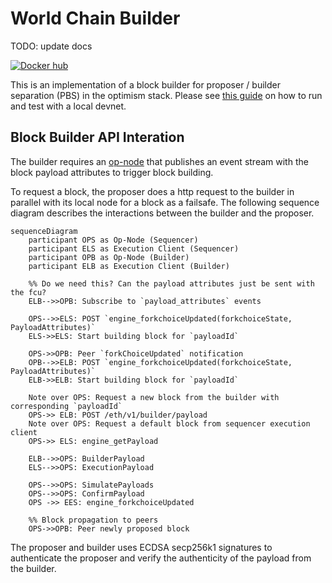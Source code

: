 # World Chain Builder

TODO: update docs

[![Docker hub](https://badgen.net/docker/size/flashbots/op-geth?icon=docker&label=image)]()

This is an implementation of a block builder for proposer / builder separation (PBS) in the optimism stack. Please see [this guide](https://github.com/flashbots/optimism/blob/daa43f158ffca0bfaba18391f688fed1d8a8f3d9/pbs/README.md) on how to run and test with a local devnet.

## Block Builder API Interation

The builder requires an [op-node](https://github.com/flashbots/optimism/tree/pbs) that publishes an event stream with the block payload attributes to trigger block building. 

To request a block, the proposer does a http request to the builder in parallel with its local node for a block as a failsafe. The following sequence diagram describes the interactions between the builder and the proposer.

```mermaid
sequenceDiagram
    participant OPS as Op-Node (Sequencer)
    participant ELS as Execution Client (Sequencer)
    participant OPB as Op-Node (Builder)
    participant ELB as Execution Client (Builder)

    %% Do we need this? Can the payload attributes just be sent with the fcu?
    ELB-->>OPB: Subscribe to `payload_attributes` events

    OPS-->>ELS: POST `engine_forkchoiceUpdated(forkchoiceState, PayloadAttributes)`
    ELS->>ELS: Start building block for `payloadId`

    OPS->>OPB: Peer `forkChoiceUpdated` notification
    OPB-->>ELB: POST `engine_forkchoiceUpdated(forkchoiceState, PayloadAttributes)`
    ELB->>ELB: Start building block for `payloadId`
    
    Note over OPS: Request a new block from the builder with corresponding `payloadId`
    OPS->> ELB: POST /eth/v1/builder/payload
    Note over OPS: Request a default block from sequencer execution client
    OPS->> ELS: engine_getPayload

    ELB-->>OPS: BuilderPayload
    ELS-->>OPS: ExecutionPayload

    OPS-->>OPS: SimulatePayloads
    OPS-->>OPS: ConfirmPayload
    OPS ->> EES: engine_forkchoiceUpdated

    %% Block propagation to peers
    OPS->>OPB: Peer newly proposed block
```

The proposer and builder uses ECDSA secp256k1 signatures to authenticate the proposer and verify the authenticity of the payload from the builder.
